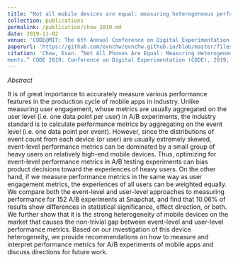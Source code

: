 ```yaml
---
title: "Not all mobile devices are equal: measuring heterogeneous performance in online controlled experiments"
collection: publications
permalink: /publication/chow_2019.md
date: 2019-11-02
venue: 'CODE@MIT: The 6th Annual Conference on Digital Experimentation @ MIT'
paperurl: 'https://github.com/evnchw/evnchw.github.io/blob/master/files/chow_2019.pdf'
citation: 'Chow, Evan. ”Not All Phones Are Equal: Measuring Heterogeneous Performance in Online Controlled Experi-
ments.” CODE 2019: Conference on Digital Experimentation (CODE), 2019, MIT.'
---
```


*Abstract*

It is of great importance to accurately measure various performance features in the production cycle of mobile apps in
industry. Unlike measuring user engagement, whose metrics are usually aggregated on the user level (i.e. one data point
per user) in A/B experiments, the industry standard is to calculate performance metrics by aggregating on the event level
(i.e. one data point per event). However, since the distributions of event count from each device (or user) are usually
extremely skewed, event-level performance metrics can be dominated by a small group of heavy users on relatively
high-end mobile devices. Thus, optimizing for event-level performance metrics in A/B testing experiments can bias
product decisions toward the experiences of heavy users. On the other hand, if we measure performance metrics in
the same way as user engagement metrics, the experiences of all users can be weighted equally. We compare both the
event-level and user-level approaches to measuring performance for 152 A/B experiments at Snapchat, and find that
10.06% of results show differences in statistical significance, effect direction, or both. We further show that it is the
strong heterogeneity of mobile devices on the market that causes the non-trivial gap between event-level and user-level
performance metrics. Based on our investigation of this device heterogeneity, we provide recommendations on how to
measure and interpret performance metrics for A/B experiments of mobile apps and discuss directions for future work.